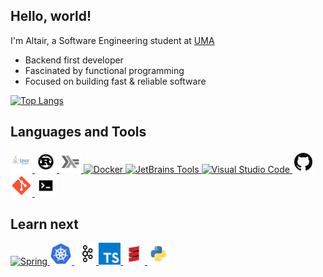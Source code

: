 ## Hello, world!

I'm Altair, a Software Engineering student at [UMA](https://www.uma.es/)

- Backend first developer
- Fascinated by functional programming
- Focused on building fast & reliable software

<!--
TODO add 1 more
-->
<a href="https://github.com/anuraghazra/github-readme-stats">
    <img alt= "Top Langs" src="https://github-readme-stats.vercel.app/api/top-langs/?username=Altair-Bueno&layout=compact&langs_count=6">
</a>

## Languages and Tools

<div>
    <!--Java-->
    <a href="https://www.oracle.com/java/">
        <img alt="Java" height="35px" src="https://raw.githubusercontent.com/github/explore/80688e429a7d4ef2fca1e82350fe8e3517d3494d/topics/java/java.png">
    </a>
    <!--Rust-->
    <a href="https://www.rust-lang.org">
        <img alt="Rust-lang" height="35px" src=".github/resources/rust-lang.png">
    </a>
    <!--Haskell-->
    <a href="https://www.haskell.org/">
        <img alt="Haskell" height="35px" src="https://raw.githubusercontent.com/github/explore/80688e429a7d4ef2fca1e82350fe8e3517d3494d/topics/haskell/haskell.png">
    </a>
    <!--Docker-->
    <a href="https://www.docker.com/">
        <img alt="Docker" height="35px" src="https://www.docker.com/sites/default/files/d8/2019-07/vertical-logo-monochromatic.png">
    </a>
    <!--IDE and editors-->
    <a href="https://www.jetbrains.com">
        <img alt="JetBrains Tools" height="35px" src="https://resources.jetbrains.com/storage/products/company/brand/logos/jb_beam.png">
        <!--
        Copyright © 2000-2021 JetBrains s.r.o. JetBrains and the JetBrains logo are registered trademarks of JetBrains s.r.o.
        -->
    </a>
    <a href="https://code.visualstudio.com/">
        <img alt="Visual Studio Code" height="35px" src="https://code.visualstudio.com/assets/images/code-stable.png">
    </a>
    <!--Version Control-->
    <a href="https://github.com/">
        <img alt="GitHub" height="35px" src=".github/resources/github.png">
    </a>
    <a href="https://git-scm.com/">
        <img alt="Git" height="35px" src=".github/resources/Git.png">
    </a>
    <!--UNIX-like-->
    <img alt="UNIX-like Operating Systems" height="35px" src=".github/resources/unixtermpng.png">
<div>

## Learn next

<div>
    <!--Spring-->
    <a href="https://spring.io/">
    <img alt="Spring" height="35px" src="https://spring.io/images/favicon-9d25009f65637a49ac8d91eb1cf7b75e.ico">
    </a>
    <!--Kubernetes-->
    <a href="https://kubernetes.io/">
        <img alt="Kubernetes" height="35px" src="https://raw.githubusercontent.com/github/explore/80688e429a7d4ef2fca1e82350fe8e3517d3494d/topics/kubernetes/kubernetes.png">
    </a>
    <!--Apache Kafka-->
    <a href="https://kafka.apache.org/">
    <img alt="Apache Kafka" height="35px" src=".github/resources/kafka.png">
    </a>
    <!--TypeScript-->
    <a href="https://www.typescriptlang.org/">
        <img alt="TypeScript" height="35px" src="https://raw.githubusercontent.com/github/explore/80688e429a7d4ef2fca1e82350fe8e3517d3494d/topics/typescript/typescript.png">
    </a>
    <!--Scala-->
    <a href="https://www.scala-lang.org/">
        <img alt="Scala-Lang" height="35px" src="https://raw.githubusercontent.com/github/explore/80688e429a7d4ef2fca1e82350fe8e3517d3494d/topics/scala/scala.png">
    </a>
    <!--Python-->
    <a href="https://www.python.org/">
        <img alt="Python" height="35px" src="https://raw.githubusercontent.com/github/explore/80688e429a7d4ef2fca1e82350fe8e3517d3494d/topics/python/python.png">
    </a>
</div>